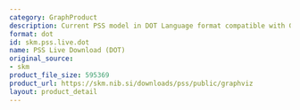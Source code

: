 ```yaml
---
category: GraphProduct
description: Current PSS model in DOT Language format compatible with Graphviz
format: dot
id: skm.pss.live.dot
name: PSS Live Download (DOT)
original_source:
- skm
product_file_size: 595369
product_url: https://skm.nib.si/downloads/pss/public/graphviz
layout: product_detail
---
```


